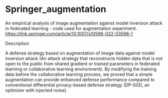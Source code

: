 # Springer_augmentation
An empirical analysis of image augmentation against model inversion attack in federated learning - code used for augmentation experiment.
https://link.springer.com/article/10.1007/s10586-022-03596-1

Description

A defense strategy based on augmentation of image data against model inversion attack (An attack strategy that reconstructs hidden data that is not open to the public from shared gradient or trained parameters in federated learning or collaborative learning environment). By modifying the training data before the collaborative learning process, we proved that a simple augmentation can provide enhanced defense performance compared to conventional differential privacy-based defense strategy (DP-SGD, an optimizer with injected noise).
